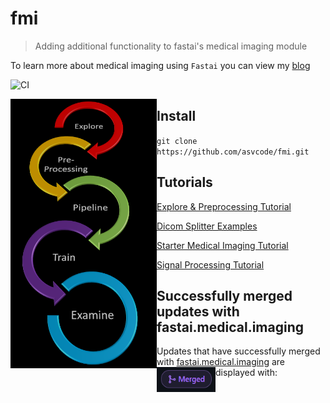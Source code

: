 # fmi
> Adding additional functionality to fastai's medical imaging module

To learn more about medical imaging using `Fastai` you can view my [blog](https://asvcode.github.io/MedicalImaging/)


![CI](https://github.com/asvcode/fmi/workflows/CI/badge.svg)


<img src="nbs/images/graphic6t.PNG" alt="fmi" align="left" width="234" height="431" />

## Install

`git clone https://github.com/asvcode/fmi.git`

## Tutorials

[Explore & Preprocessing Tutorial](https://github.com/asvcode/fmi/blob/master/tutorial_nbs/explore_preprocessing_tutorial.ipynb)

[Dicom Splitter Examples](https://github.com/asvcode/fmi/blob/master/tutorial_nbs/dicom_splitter_examples.ipynb)

[Starter Medical Imaging Tutorial](https://github.com/asvcode/fmi/blob/master/tutorial_nbs/medical_imaging_tutorial.ipynb)

[Signal Processing Tutorial](https://github.com/asvcode/fmi/blob/master/tutorial_nbs/Signal_Processing_Tutorial.ipynb)

## Successfully merged updates with fastai.medical.imaging

Updates that have successfully merged with [fastai.medical.imaging](https://github.com/fastai/fastai/blob/master/nbs/60_medical.imaging.ipynb) are displayed with:
<img src="nbs/images/git_merged.PNG" alt="merged" align="left" width="94" height="40" />
